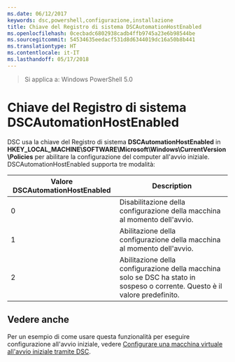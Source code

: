 ```yaml
---
ms.date: 06/12/2017
keywords: dsc,powershell,configurazione,installazione
title: Chiave del Registro di sistema DSCAutomationHostEnabled
ms.openlocfilehash: 0cecbadc6802938cadb4ffb9745a23e6b98544be
ms.sourcegitcommit: 54534635eedacf531d8d6344019dc16a50b8b441
ms.translationtype: HT
ms.contentlocale: it-IT
ms.lasthandoff: 05/17/2018
---
```

>Si applica a: Windows PowerShell 5.0

# <a name="dscautomationhostenabled-registry-key"></a>Chiave del Registro di sistema DSCAutomationHostEnabled

DSC usa la chiave del Registro di sistema **DSCAutomationHostEnabled** in **HKEY_LOCAL_MACHINE\SOFTWARE\Microsoft\Windows\CurrentVersion\Policies** per abilitare la configurazione del computer all'avvio iniziale.
DSCAutomationHostEnabled supporta tre modalità:

|  Valore DSCAutomationHostEnabled  |  Description   |
|---|---|
0 | Disabilitazione della configurazione della macchina al momento dell'avvio. |
1 | Abilitazione della configurazione della macchina al momento dell'avvio. |
2 | Abilitazione della configurazione della macchina solo se DSC ha stato in sospeso o corrente. Questo è il valore predefinito. |

## <a name="see-also"></a>Vedere anche

Per un esempio di come usare questa funzionalità per eseguire configurazione all'avvio iniziale, vedere [Configurare una macchina virtuale all'avvio iniziale tramite DSC](bootstrapDsc.md).